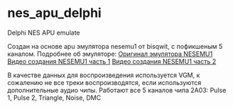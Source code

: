 # nes_apu_delphi
Delphi NES APU emulate

Создан на основе apu эмулятора nesemu1 от bisqwit, с пофикшеным 5 каналом. Подробнее об эмуляторе:
[Оригинал эмулятора NESEMU1](https://bisqwit.iki.fi/jutut/kuvat/programming_examples/nesemu1/)
[Видео создания NESEMU1 часть 1](https://www.youtube.com/watch?v=y71lli8MS8s)
[Видео создания NESEMU1 часть 2](https://www.youtube.com/watch?v=XZWw745wPXY)

В качестве данных для воспроизведения используется VGM, к сожалению не все треки воспроизводятся, если используются дополнительные аудио чипы.
Работают все 5 каналов чипа 2A03: Pulse 1, Pulse 2, Triangle, Noise, DMC
